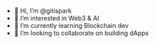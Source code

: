 - 👋 Hi, I’m @gitispark
- 👀 I’m interested in Web3 & AI
- 🌱 I’m currently learning Blockchain dev
- 💞️ I’m looking to collaborate on building dApps

<!---
gitispark/gitispark is a ✨ special ✨ repository because its `README.md` (this file) appears on your GitHub profile.
You can click the Preview link to take a look at your changes.
--->
